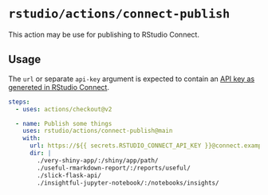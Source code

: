 # `rstudio/actions/connect-publish`

This action may be use for publishing to RStudio Connect.

## Usage

The `url` or separate `api-key` argument is expected to contain an
[API key as genereted in RStudio
Connect](https://docs.rstudio.com/connect/__unreleased__/user/api-keys/).

```yaml
steps:
  - uses: actions/checkout@v2

  - name: Publish some things
    uses: rstudio/actions/connect-publish@main
    with:
      url: https://${{ secrets.RSTUDIO_CONNECT_API_KEY }}@connect.example.org
      dir: |
        ./very-shiny-app/:/shiny/app/path/
        ./useful-rmarkdown-report/:/reports/useful/
        ./slick-flask-api/
        ./insightful-jupyter-notebook/:/notebooks/insights/
```
